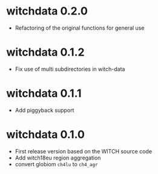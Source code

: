 # witchdata 0.2.0

* Refactoring of the original functions for general use

# witchdata 0.1.2

* Fix use of multi subdirectories in witch-data

# witchdata 0.1.1

* Add piggyback support

# witchdata 0.1.0

* First release version based on the WITCH source code
* Add witch18eu region aggregation
* convert globiom `ch4lu` to `ch4_agr`
